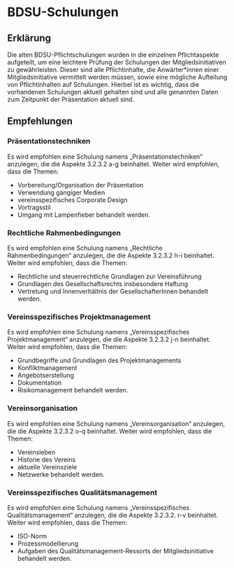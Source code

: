 # BDSU-Schulungen

## Erklärung

Die alten BDSU-Pflichtschulungen wurden in die einzelnen Pflichtaspekte aufgeteilt, um eine leichtere Prüfung der Schulungen der Mitgliedsinitiativen zu gewährleisten.
Dieser sind alle Pflichtinhalte, die Anwärter\*innen einer Mitgliedsinitiative vermittelt werden müssen, sowie eine mögliche Aufteilung von Pflichtinhalten auf Schulungen.
Hierbei ist es wichtig, dass die vorhandenen Schulungen aktuell gehalten sind und alle genannten Daten zum Zeitpunkt der Präsentation aktuell sind.

## Empfehlungen

### Präsentationstechniken

Es wird empfohlen eine Schulung namens „Präsentationstechniken“ anzulegen,
die die Aspekte 3.2.3.2 a-g beinhaltet. Weiter wird empfohlen, dass die Themen:

- Vorbereitung/Organisation der Präsentation
- Verwendung gängiger Medien
- vereinsspezifisches Corporate Design
- Vortragsstil
- Umgang mit Lampenfieber
  behandelt werden.

### Rechtliche Rahmenbedingungen

Es wird empfohlen eine Schulung namens „Rechtliche Rahmenbedingungen“
anzulegen, die die Aspekte 3.2.3.2 h-i beinhaltet. Weiter wird empfohlen, dass
die Themen:

- Rechtliche und steuerrechtliche Grundlagen zur Vereinsführung
- Grundlagen des Gesellschaftsrechts insbesondere Haftung
- Vertretung und Innenverhältnis der GesellschafterInnen
  behandelt werden.

### Vereinsspezifisches Projektmanagement

Es wird empfohlen eine Schulung namens „Vereinsspezifisches Projektmanagement“ anzulegen, die die Aspekte 3.2.3.2 j-n beinhaltet. Weiter wird empfohlen, dass die Themen:

- Grundbegriffe und Grundlagen des Projektmanagements
- Konfliktmanagement
- Angebotserstellung
- Dokumentation
- Risikomanagement
  behandelt werden.

### Vereinsorganisation

Es wird empfohlen eine Schulung namens „Vereinsorganisation“ anzulegen, die die Aspekte 3.2.3.2 o-q beinhaltet. Weiter wird empfohlen, dass die Themen:

- Vereinsleben
- Historie des Vereins
- aktuelle Vereinsziele
- Netzwerke
  behandelt werden.

### Vereinsspezifisches Qualitätsmanagement

Es wird empfohlen eine Schulung namens „Vereinsspezifisches Qualitätsmanagement“ anzulegen, die die Aspekte 3.2.3.2. r-v beinhaltet. Weiter wird empfohlen, dass die Themen:

- ISO-Norm
- Prozessmodellierung
- Aufgaben des Qualitätsmanagement-Ressorts der Mitgliedsinitiative
  behandelt werden.
